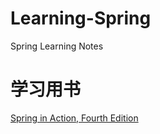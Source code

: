 # Learning-Spring
Spring Learning Notes

# 学习用书
[Spring in Action, Fourth Edition](https://www.manning.com/books/spring-in-action-fourth-edition)
